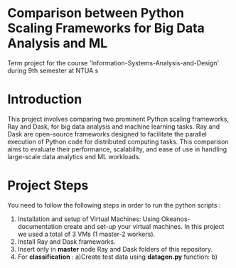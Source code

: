 # Comparison between Python Scaling Frameworks for Big Data Analysis and ML
Term project for the course 'Information-Systems-Analysis-and-Design' during 9th semester at NTUA
s  
# Introduction
This project involves comparing two prominent Python scaling frameworks, Ray and Dask, for big data analysis and machine learning tasks. Ray and Dask are open-source frameworks designed to facilitate the parallel execution of Python code for distributed computing tasks. This comparison aims to evaluate their performance, scalability, and ease of use in handling large-scale data analytics and ML workloads.

# Project Steps
You need to follow the following steps in order to run the python scripts :  

1. Installation and setup of Virtual Machines: Using Okeanos-documentation create and set-up your virtual machines. In this project we used a total of 3 VMs (1 master-2 workers).
2. Install Ray and Dask frameworks.
3. Insert only in <b>master</b> node Ray and Dask folders of this repository.
4. For <b> classification</b> :
   a)Create test data using <b>datagen.py</b> function:
   b)
